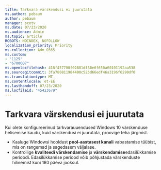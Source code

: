 ```yaml
---
title: Tarkvara värskendusi ei juurutata
ms.author: pebaum
author: pebaum
manager: scotv
ms.date: 07/23/2020
ms.audience: Admin
ms.topic: article
ROBOTS: NOINDEX, NOFOLLOW
localization_priority: Priority
ms.collection: Adm_O365
ms.custom:
- "1125"
- "6700007"
ms.openlocfilehash: 418f457700f02881df30e6f650a60101192aa538
ms.sourcegitcommit: 3fa780811984400c525d66edf46a3196f6290df0
ms.translationtype: MT
ms.contentlocale: et-EE
ms.lasthandoff: 07/23/2020
ms.locfileid: "45423679"
---
```

# <a name="software-updates-are-not-being-deployed"></a>Tarkvara värskendusi ei juurutata

Kui olete konfigureerinud tarkvarauuendused Windows 10 värskenduse helisemise kaudu, kuid värskendusi ei juurutata, proovige teha järgmist.  

- Kaaluge Windowsi hooldust **pool-aastasest kanali** vabastamise tüübist, mis on rangemad ja sagedasem väljalase.
- Kontrollige **kvaliteedi värskendamise** ja **värskendamise**edasilükkamise perioodi. Edasilükkamise periood võib põhjustada värskenduste hilinemist kuni 180 päeva jooksul.